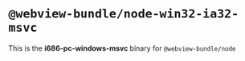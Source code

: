 # `@webview-bundle/node-win32-ia32-msvc`

This is the **i686-pc-windows-msvc** binary for `@webview-bundle/node`
